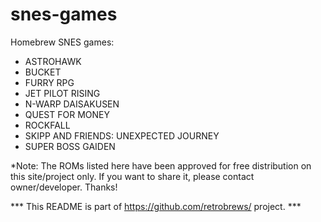 # snes-games
Homebrew SNES games:

- ASTROHAWK<br />
- BUCKET<br />
- FURRY RPG<br />
- JET PILOT RISING<br />
- N-WARP DAISAKUSEN<br />
- QUEST FOR MONEY<br />
- ROCKFALL<br />
- SKIPP AND FRIENDS: UNEXPECTED JOURNEY<br />
- SUPER BOSS GAIDEN<br />

*Note: The ROMs listed here have been approved for free distribution on this site/project only. If you want to share it, please contact owner/developer. Thanks!

*** This README is part of https://github.com/retrobrews/ project. ***
